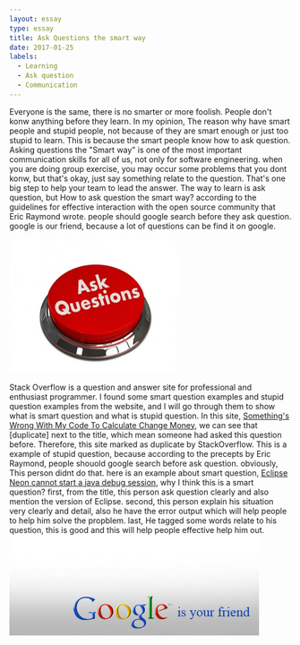 ```yaml
---
layout: essay
type: essay
title: Ask Questions the smart way
date: 2017-01-25
labels:
  - Learning
  - Ask question
  - Communication
---
```


Everyone is the same, there is no smarter or more foolish. People don't konw anything before they learn. In my opinion,
The reason why have smart people and stupid people, not because of they are smart enough or just too stupid to learn. This
is because the smart people know how to ask question. Asking questions the "Smart way" is one of the most important 
communication skills for all of us, not only for software engineering. when you are doing group exercise, you may occur
some problems that you dont konw, but that's okay, just say something relate to the question. That's one big step to help 
your team to lead the answer. The way to learn is ask question, but How to ask question the smart way? according to the 
guidelines for effective interaction with the open source community that Eric Raymond wrote. people should google search 
before they ask question. google is our friend, because a lot of questions can be find it on google.

<img src="../images/ask-question.jpg">

Stack Overflow is a question and answer site for professional and enthusiast programmer. I found some smart question examples
and stupid question examples from the website, and I will go through them to show what is smart question and what is stupid 
question. In this site, <a href="http://stackoverflow.com/questions/37713965/somethings-wrong-with-my-code-to-calculate-change-money">Something's Wrong With My Code To Calculate Change Money</a>, 
we can see that [duplicate] next to the title, which mean someone had asked this question before. Therefore, this site
marked as duplicate by StackOverflow. This is a example of stupid question, because according to the precepts by Eric Raymond, 
people shouold google search before ask question. obviously, This person didnt do that. here is an example about smart 
question, <a href="http://stackoverflow.com/questions/41057755/eclipse-neon-cannot-start-a-java-debug-session">Eclipse Neon cannot start a java debug session</a>,
why I think this is a smart question? first, from the title, this person ask question clearly and
also mention the version of Eclipse. second, this person explain his situation very clearly and detail, also he have 
the error output which will help people to help him solve the propblem. last, He tagged some words relate to his question,
this is good and this will help people effective help him out.
<img src="../images/google-is-your-friend.jpg">
